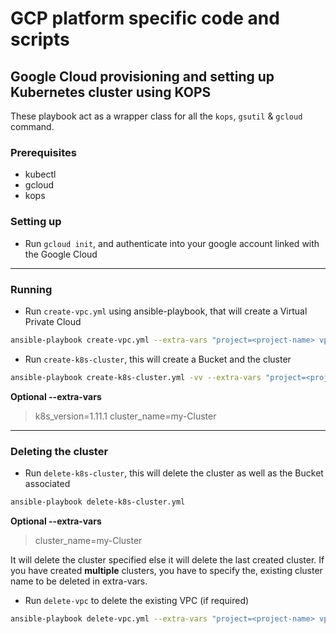# GCP platform specific code and scripts
## Google Cloud provisioning and setting up Kubernetes cluster using KOPS
These playbook act as a wrapper class for all the `kops`, `gsutil` & `gcloud` command. 

### Prerequisites
- kubectl
- gcloud
- kops

### Setting up

- Run `gcloud init`, and authenticate into your google account linked with the Google Cloud

---

### Running

- Run `create-vpc.yml` using ansible-playbook, that will create a Virtual Private Cloud
```bash
ansible-playbook create-vpc.yml --extra-vars "project=<project-name> vpc_name=<vpc-name>"
```

- Run `create-k8s-cluster`, this will create a Bucket and the cluster

```bash
ansible-playbook create-k8s-cluster.yml -vv --extra-vars "project=<project-name> nodes=1 vpc_name=<vpc-name>"
```
**Optional --extra-vars**

> k8s_version=1.11.1
> cluster_name=my-Cluster

---

### Deleting the cluster

- Run `delete-k8s-cluster`, this will delete the cluster as well as the Bucket associated

```bash
ansible-playbook delete-k8s-cluster.yml
```
**Optional --extra-vars**

> cluster_name=my-Cluster

It will delete the cluster specified else it will delete the last created cluster.
If you have created **multiple** clusters, you have to specify the, existing cluster name to be deleted in extra-vars.

- Run `delete-vpc` to delete the existing VPC (if required)
```bash
ansible-playbook delete-vpc.yml --extra-vars "project=<project-name> vpc_name=<vpc-name>"
```

